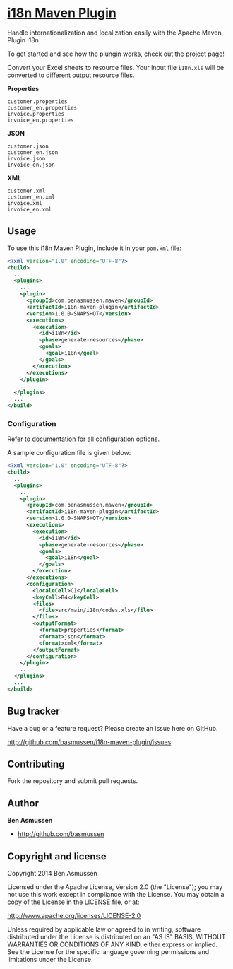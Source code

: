 # [i18n Maven Plugin]( http://github.com/basmussen/i18n-maven-plugin/ )

Handle internationalization and localization easily with the Apache Maven Plugin i18n.

To get started and see how the plungin works, check out the project page!


Convert your Excel sheets to resource files. Your input file `i18n.xls` will be converted to different output resource files.

**Properties**

```
customer.properties
customer_en.properties
invoice.properties
invoice_en.properties
```

**JSON**

```
customer.json
customer_en.json
invoice.json
invoice_en.json
```

**XML**

```
customer.xml
customer_en.xml
invoice.xml
invoice_en.xml
```



[bootstrap]: http://basmussen.github.io/i18n-maven-plugin

## Usage

To use this i18n Maven Plugin, include it in your `pom.xml` file:

```xml
<?xml version="1.0" encoding="UTF-8"?>
<build>
  ..
  <plugins>
    ...
    <plugin>
      <groupId>com.benasmussen.maven</groupId>
      <artifactId>i18n-maven-plugin</artifactId>
      <version>1.0.0-SNAPSHOT</version>
      <executions>
        <execution>
          <id>i18n</id>
          <phase>generate-resources</phase>
          <goals>
            <goal>i18n</goal>
          </goals>
        </execution>
      </executions>
    </plugin>
    ...
  </plugins>
  ...
</build>
```

### Configuration

Refer to [documentation][i18n-config] for all configuration options.

[i18n-config]: http://basmussen.github.io/i18n-maven-plugin/config.html

A sample configuration file is given below:

```xml
<?xml version="1.0" encoding="UTF-8"?>
<build>
  ..
  <plugins>
    ...
    <plugin>
      <groupId>com.benasmussen.maven</groupId>
      <artifactId>i18n-maven-plugin</artifactId>
      <version>1.0.0-SNAPSHOT</version>
      <executions>
        <execution>
          <id>i18n</id>
          <phase>generate-resources</phase>
          <goals>
            <goal>i18n</goal>
          </goals>
        </execution>
      </executions>
      <configuration>
        <localeCell>C1</localeCell>
        <keyCell>B4</keyCell>
        <files>
          <file>src/main/i18n/codes.xls</file>
        </files>
        <outputFormat>
          <format>properties</format>
          <format>json</format>
          <format>xml</format>
        </outputFormat>
      </configuration>
    </plugin>
    ...
  </plugins>
  ...
</build>
```



## Bug tracker

Have a bug or a feature request? Please create an issue here on GitHub.

http://github.com/basmussen/i18n-maven-plugin/issues


## Contributing

Fork the repository and submit pull requests.


## Author

**Ben Asmussen**

+ http://github.com/basmussen


## Copyright and license

Copyright 2014 Ben Asmussen

Licensed under the Apache License, Version 2.0 (the "License");
you may not use this work except in compliance with the License.
You may obtain a copy of the License in the LICENSE file, or at:

   http://www.apache.org/licenses/LICENSE-2.0

Unless required by applicable law or agreed to in writing, software
distributed under the License is distributed on an "AS IS" BASIS,
WITHOUT WARRANTIES OR CONDITIONS OF ANY KIND, either express or implied.
See the License for the specific language governing permissions and
limitations under the License.
